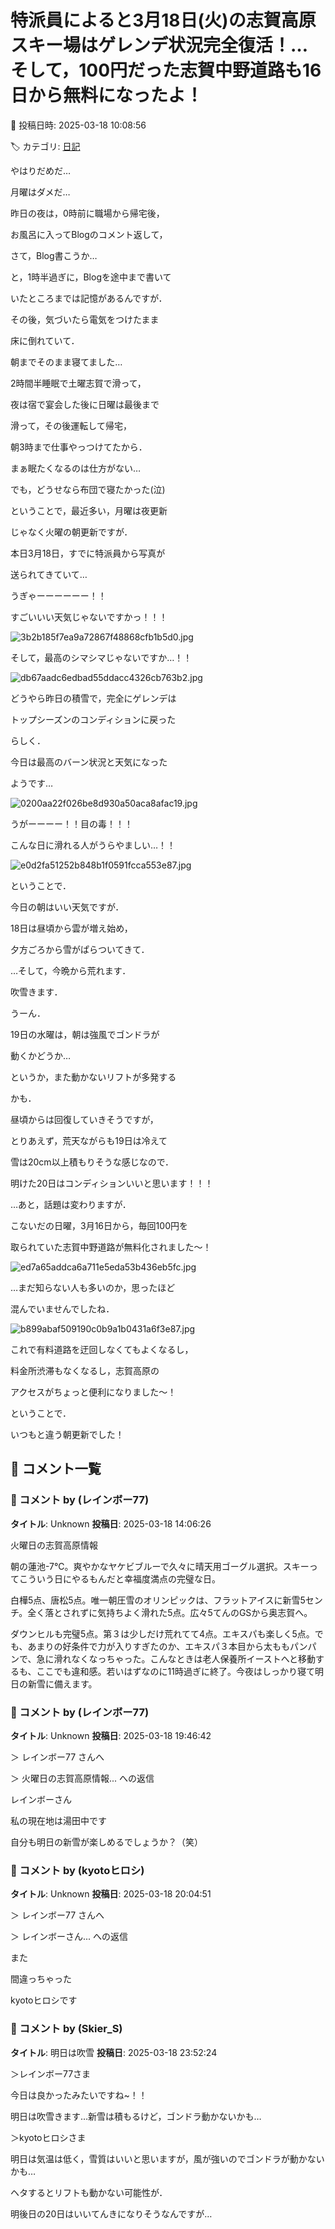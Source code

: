 # 特派員によると3月18日(火)の志賀高原スキー場はゲレンデ状況完全復活！…そして，100円だった志賀中野道路も16日から無料になったよ！

📅 投稿日時: 2025-03-18 10:08:56

🏷️ カテゴリ: [日記](cc4b5682fb7b8b144980957a978653fb0.md)

やはりだめだ…


月曜はダメだ…





昨日の夜は，0時前に職場から帰宅後，


お風呂に入ってBlogのコメント返して，


さて，Blog書こうか…


と，1時半過ぎに，Blogを途中まで書いて


いたところまでは記憶があるんですが．





その後，気づいたら電気をつけたまま


床に倒れていて．


朝までそのまま寝てました…





2時間半睡眠で土曜志賀で滑って，


夜は宿で宴会した後に日曜は最後まで


滑って，その後運転して帰宅，


朝3時まで仕事やっつけてたから．


まぁ眠たくなるのは仕方がない…


でも，どうせなら布団で寝たかった(泣)





ということで，最近多い，月曜は夜更新


じゃなく火曜の朝更新ですが．


本日3月18日，すでに特派員から写真が


送られてきていて…


うぎゃーーーーーー！！


すごいいい天気じゃないですかっ！！！




![3b2b185f7ea9a72867f48868cfb1b5d0.jpg](images/3b2b185f7ea9a72867f48868cfb1b5d0.jpg)







そして，最高のシマシマじゃないですか…！！




![db67aadc6edbad55ddacc4326cb763b2.jpg](images/db67aadc6edbad55ddacc4326cb763b2.jpg)







どうやら昨日の積雪で，完全にゲレンデは


トップシーズンのコンディションに戻った


らしく．


今日は最高のバーン状況と天気になった


ようです…




![0200aa22f026be8d930a50aca8afac19.jpg](images/0200aa22f026be8d930a50aca8afac19.jpg)







うがーーーー！！目の毒！！！


こんな日に滑れる人がうらやましい…！！




![e0d2fa51252b848b1f0591fcca553e87.jpg](images/e0d2fa51252b848b1f0591fcca553e87.jpg)







ということで．


今日の朝はいい天気ですが．


18日は昼頃から雲が増え始め，


夕方ごろから雪がぱらついてきて．


…そして，今晩から荒れます．


吹雪きます．





うーん．


19日の水曜は，朝は強風でゴンドラが


動くかどうか…


というか，また動かないリフトが多発する


かも．


昼頃からは回復していきそうですが，





とりあえず，荒天ながらも19日は冷えて


雪は20cm以上積もりそうな感じなので．


明けた20日はコンディションいいと思います！！！





…あと，話題は変わりますが．


こないだの日曜，3月16日から，毎回100円を


取られていた志賀中野道路が無料化されました～！




![ed7a65addca6a711e5eda53b436eb5fc.jpg](images/ed7a65addca6a711e5eda53b436eb5fc.jpg)







…まだ知らない人も多いのか，思ったほど


混んでいませんでしたね．




![b899abaf509190c0b9a1b0431a6f3e87.jpg](images/b899abaf509190c0b9a1b0431a6f3e87.jpg)







これで有料道路を迂回しなくてもよくなるし，


料金所渋滞もなくなるし，志賀高原の


アクセスがちょっと便利になりました～！





ということで．


いつもと違う朝更新でした！

## 💬 コメント一覧

### 💬 コメント by (レインボー77)
**タイトル**: Unknown
**投稿日**: 2025-03-18 14:06:26

火曜日の志賀高原情報

朝の蓮池-7℃。爽やかなヤケビブルーで久々に晴天用ゴーグル選択。スキーってこういう日にやるもんだと幸福度満点の完璧な日。

白樺5点、唐松5点。唯一朝圧雪のオリンピックは、フラットアイスに新雪5センチ。全く落とされずに気持ちよく滑れた5点。広々5てんのGSから奥志賀へ。

ダウンヒルも完璧5点。第３は少しだけ荒れてて4点。エキスパも楽しく5点。でも、あまりの好条件で力が入りすぎたのか、エキスパ３本目から太ももパンパンで、急に滑れなくなっちゃった。こんなときは老人保養所イーストへと移動するも、ここでも違和感。若いはずなのに11時過ぎに終了。今夜はしっかり寝て明日の新雪に備えます。

### 💬 コメント by (レインボー77)
**タイトル**: Unknown
**投稿日**: 2025-03-18 19:46:42

＞ レインボー77 さんへ

＞ 火曜日の志賀高原情報... への返信

レインボーさん

私の現在地は湯田中です

自分も明日の新雪が楽しめるでしょうか？（笑）

### 💬 コメント by (kyotoヒロシ)
**タイトル**: Unknown
**投稿日**: 2025-03-18 20:04:51

＞ レインボー77 さんへ

＞ レインボーさん... への返信

また

間違っちゃった

kyotoヒロシです

### 💬 コメント by (Skier_S)
**タイトル**: 明日は吹雪
**投稿日**: 2025-03-18 23:52:24

＞レインボー77さま

今日は良かったみたいですね~！！

明日は吹雪きます…新雪は積もるけど，ゴンドラ動かないかも…



＞kyotoヒロシさま

明日は気温は低く，雪質はいいと思いますが，風が強いのでゴンドラが動かないかも…

ヘタするとリフトも動かない可能性が．

明後日の20日はいいてんきになりそうなんですが…

